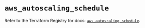 # `aws_autoscaling_schedule`

Refer to the Terraform Registry for docs: [`aws_autoscaling_schedule`](https://registry.terraform.io/providers/hashicorp/aws/5.94.1/docs/resources/autoscaling_schedule).

